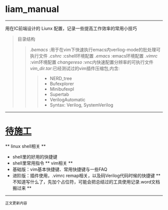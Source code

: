 # liam_manual
- - -
用在IC前端设计的 Liunx 配置，记录一些提高工作效率的常用小技巧
> 目录结构
> >*.bemacs*    :用于在vim下快速执行emacs内verliog-mode的批处理可执行文件
> >*.cshrc*     :cshell环境配置
> >*.emacs*     :emacs环境配置
> >*.vimrc*     :vim环境配置
> >*changereso* :vnc内快速配置分辨率的可执行文件
> >*vim_dir.tar*:已经测试过的vim插件压缩包,内含:
> > > * NERD_tree
> > > * Bufexplorer
> > > * Minibufexpl
> > > * Supertab
> > > * VerilogAutomatic
> > > * Syntax: Verilog, SystemVerilog
---
# <u>待施工</u>
** linux shell相关 **
* shell里的好用的快捷键
* shell里常用指令
** vim相关 **
* 基础版：vim基本快捷键、常用快捷键与一些FAQ
* 进阶版：插件使用，.vimrc remap相关，以及码Verilog代码时候的快捷键
** 不知道写什么了，先加个占位符，可能会把总结过的工具使用记录.word文档搬过来 **
- - -
<sup>正文更新内容<sup>

  
